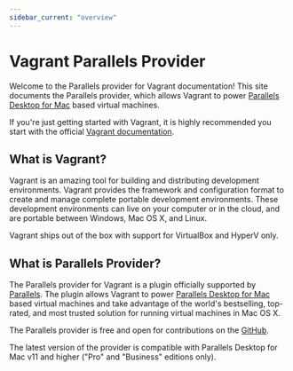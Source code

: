 ```yaml
---
sidebar_current: "overview"
---
```


# Vagrant Parallels Provider

Welcome to the Parallels provider for Vagrant documentation! This site documents
the Parallels provider, which allows Vagrant to power
[Parallels Desktop for Mac](http://www.parallels.com/products/desktop/) based
virtual machines.

If you're just getting started with Vagrant, it is highly recommended you start
with the official [Vagrant documentation](https://www.vagrantup.com/docs/).


## What is Vagrant?

Vagrant is an amazing tool for building and distributing development environments.
Vagrant provides the framework and configuration format to create and manage complete portable development environments.
These development environments can live on your computer or in the cloud, and are portable between Windows, Mac OS X, and Linux.

Vagrant ships out of the box with support for VirtualBox and HyperV only.

## What is Parallels Provider?

The Parallels provider for Vagrant is a plugin officially supported by
[Parallels](http://www.parallels.com/). The plugin allows Vagrant to power
[Parallels Desktop for Mac](http://www.parallels.com/products/desktop/) based
virtual machines and take advantage of the world's bestselling, top-rated, and
most trusted solution for running virtual machines in Mac OS X.

The Parallels provider is free and open for contributions on the [GitHub](https://github.com/Parallels/vagrant-parallels).

The latest version of the provider is compatible with Parallels Desktop for Mac v11
and higher ("Pro" and "Business" editions only).
